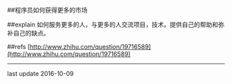 ##程序员如何获得更多的市场

##explain
如何服务更多的人，与更多的人交流项目，技术。提供自己的帮助和弥补自己的缺点。

##refs
[http://www.zhihu.com/question/19716589](http://www.zhihu.com/question/19716589)

* * *
last update 2016-10-09